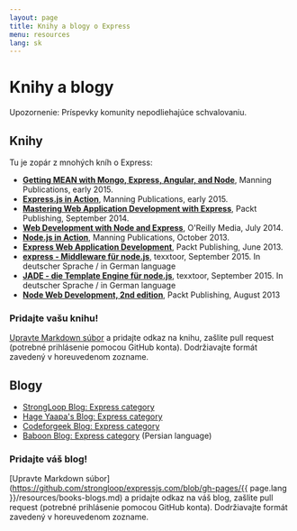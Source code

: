 ```yaml
---
layout: page
title: Knihy a blogy o Express
menu: resources
lang: sk
---
```

<!---
 Copyright (c) 2016 StrongLoop, IBM, and Express Contributors
 License: MIT
-->

# Knihy a blogy

<div class="doc-box doc-warn">Upozornenie: Príspevky komunity nepodliehajúce schvalovaniu.</div>

## Knihy

Tu je zopár z mnohých kníh o Express:

 - **[Getting MEAN with Mongo, Express, Angular, and Node](http://www.manning.com/sholmes/)**,
Manning Publications, early 2015.
 - **[Express.js in Action](http://www.manning.com/hahn/)**,
Manning Publications, early 2015.
 - **[Mastering Web Application Development with Express](https://www.packtpub.com/web-development/mastering-web-application-development-express-raw)**,
Packt Publishing, September 2014.
 - **[Web Development with Node and Express](http://shop.oreilly.com/product/0636920032977.do)**,
O'Reilly Media, July 2014.
 - **[Node.js in Action](http://www.manning.com/cantelon/)**,
Manning Publications, October 2013.
 - **[Express Web Application Development](https://www.packtpub.com/web-development/express-web-application-development)**,
Packt Publishing, June 2013.
- **[express - Middleware für node.js](http://www.amazon.de/express-Middleware-node-js-J%C3%B6rg-Krause/dp/1517281342/ref=sr_1_1?ie=UTF8&qid=1442001556&sr=8-1&keywords=1517281342)**,
texxtoor, September 2015. In deutscher Sprache / in German language
- **[JADE - die Template Engine für node.js](http://www.amazon.de/JADE-Die-Template-Engine-node-js/dp/1517282098/ref=sr_1_1?ie=UTF8&qid=1442001592&sr=8-1&keywords=1517282098)**,
texxtoor, September 2015. In deutscher Sprache / in German language
- **[Node Web Development, 2nd edition](https://www.packtpub.com/web-development/node-web-development-second-edition)**, Packt Publishing, August 2013

### Pridajte vašu knihu!

[Upravte Markdown súbor](https://github.com/strongloop/expressjs.com/blob/gh-pages/resources/books-blogs.md) a pridajte odkaz na knihu, zašlite pull request (potrebné prihlásenie pomocou GitHub konta). Dodržiavajte formát zavedený v horeuvedenom zozname.

## Blogy

- [StrongLoop Blog: Express category](http://strongloop.com/strongblog/category/express/)
- [Hage Yaapa's Blog: Express category](http://www.hacksparrow.com/category/express-js)
- [Codeforgeek Blog: Express category](http://codeforgeek.com/code/nodejs/express/)
- [Baboon Blog: Express category](http://www.baboon.ir/tutorials/expressjs/) (Persian language)

### Pridajte váš blog!

[Upravte Markdown súbor](https://github.com/strongloop/expressjs.com/blob/gh-pages/{{ page.lang }}/resources/books-blogs.md) a pridajte odkaz na váš blog, zašlite pull request (potrebné prihlásenie pomocou GitHub konta). Dodržiavajte formát zavedený v horeuvedenom zozname.
